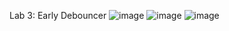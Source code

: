 Lab 3: Early Debouncer
![image](https://github.com/user-attachments/assets/493c9d04-906b-4514-abe0-d9191d88fabd)
![image](https://github.com/user-attachments/assets/bc24c81a-df69-4c04-8709-71050e63f3c0)
![image](https://github.com/user-attachments/assets/f867a54e-bc34-451f-8024-022c1ef825b9)
